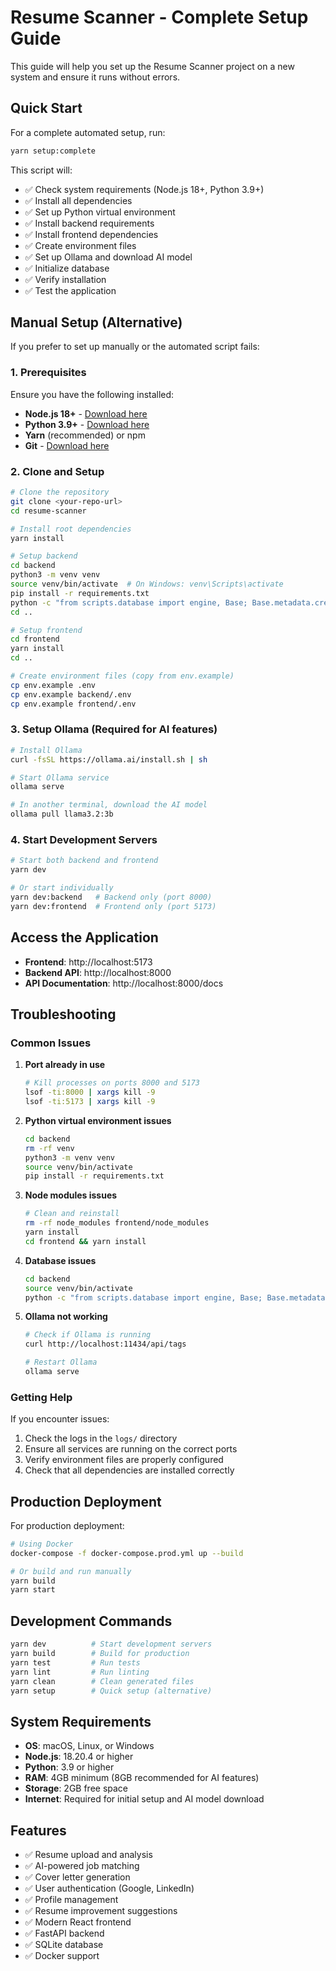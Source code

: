 # Resume Scanner - Complete Setup Guide

This guide will help you set up the Resume Scanner project on a new system and ensure it runs without errors.

## Quick Start

For a complete automated setup, run:

```bash
yarn setup:complete
```

This script will:

- ✅ Check system requirements (Node.js 18+, Python 3.9+)
- ✅ Install all dependencies
- ✅ Set up Python virtual environment
- ✅ Install backend requirements
- ✅ Install frontend dependencies
- ✅ Create environment files
- ✅ Set up Ollama and download AI model
- ✅ Initialize database
- ✅ Verify installation
- ✅ Test the application

## Manual Setup (Alternative)

If you prefer to set up manually or the automated script fails:

### 1. Prerequisites

Ensure you have the following installed:

- **Node.js 18+** - [Download here](https://nodejs.org/)
- **Python 3.9+** - [Download here](https://python.org/)
- **Yarn** (recommended) or npm
- **Git** - [Download here](https://git-scm.com/)

### 2. Clone and Setup

```bash
# Clone the repository
git clone <your-repo-url>
cd resume-scanner

# Install root dependencies
yarn install

# Setup backend
cd backend
python3 -m venv venv
source venv/bin/activate  # On Windows: venv\Scripts\activate
pip install -r requirements.txt
python -c "from scripts.database import engine, Base; Base.metadata.create_all(bind=engine)"
cd ..

# Setup frontend
cd frontend
yarn install
cd ..

# Create environment files (copy from env.example)
cp env.example .env
cp env.example backend/.env
cp env.example frontend/.env
```

### 3. Setup Ollama (Required for AI features)

```bash
# Install Ollama
curl -fsSL https://ollama.ai/install.sh | sh

# Start Ollama service
ollama serve

# In another terminal, download the AI model
ollama pull llama3.2:3b
```

### 4. Start Development Servers

```bash
# Start both backend and frontend
yarn dev

# Or start individually
yarn dev:backend   # Backend only (port 8000)
yarn dev:frontend  # Frontend only (port 5173)
```

## Access the Application

- **Frontend**: http://localhost:5173
- **Backend API**: http://localhost:8000
- **API Documentation**: http://localhost:8000/docs

## Troubleshooting

### Common Issues

1. **Port already in use**

   ```bash
   # Kill processes on ports 8000 and 5173
   lsof -ti:8000 | xargs kill -9
   lsof -ti:5173 | xargs kill -9
   ```

2. **Python virtual environment issues**

   ```bash
   cd backend
   rm -rf venv
   python3 -m venv venv
   source venv/bin/activate
   pip install -r requirements.txt
   ```

3. **Node modules issues**

   ```bash
   # Clean and reinstall
   rm -rf node_modules frontend/node_modules
   yarn install
   cd frontend && yarn install
   ```

4. **Database issues**

   ```bash
   cd backend
   source venv/bin/activate
   python -c "from scripts.database import engine, Base; Base.metadata.drop_all(bind=engine); Base.metadata.create_all(bind=engine)"
   ```

5. **Ollama not working**

   ```bash
   # Check if Ollama is running
   curl http://localhost:11434/api/tags

   # Restart Ollama
   ollama serve
   ```

### Getting Help

If you encounter issues:

1. Check the logs in the `logs/` directory
2. Ensure all services are running on the correct ports
3. Verify environment files are properly configured
4. Check that all dependencies are installed correctly

## Production Deployment

For production deployment:

```bash
# Using Docker
docker-compose -f docker-compose.prod.yml up --build

# Or build and run manually
yarn build
yarn start
```

## Development Commands

```bash
yarn dev          # Start development servers
yarn build        # Build for production
yarn test         # Run tests
yarn lint         # Run linting
yarn clean        # Clean generated files
yarn setup        # Quick setup (alternative)
```

## System Requirements

- **OS**: macOS, Linux, or Windows
- **Node.js**: 18.20.4 or higher
- **Python**: 3.9 or higher
- **RAM**: 4GB minimum (8GB recommended for AI features)
- **Storage**: 2GB free space
- **Internet**: Required for initial setup and AI model download

## Features

- ✅ Resume upload and analysis
- ✅ AI-powered job matching
- ✅ Cover letter generation
- ✅ User authentication (Google, LinkedIn)
- ✅ Profile management
- ✅ Resume improvement suggestions
- ✅ Modern React frontend
- ✅ FastAPI backend
- ✅ SQLite database
- ✅ Docker support
